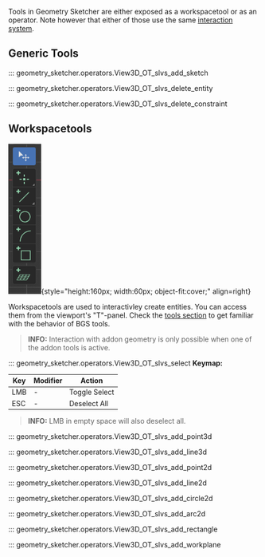 Tools in Geometry Sketcher are either exposed as a workspacetool or as an operator. Note however
that either of those use the same [interaction system](interaction_system.md).

## Generic Tools
::: geometry_sketcher.operators.View3D_OT_slvs_add_sketch

::: geometry_sketcher.operators.View3D_OT_slvs_delete_entity

::: geometry_sketcher.operators.View3D_OT_slvs_delete_constraint


## Workspacetools
![!Workspacetools](images/workspacetools.png){style="height:160px; width:60px; object-fit:cover;" align=right}

Workspacetools are used to interactivley create entities. You can access them from
the viewport's "T"-panel. Check the [tools section](tools.md) to get familiar with
the behavior of BGS tools.

> **INFO:** Interaction with addon geometry is only possible when one of the
addon tools is active.





::: geometry_sketcher.operators.View3D_OT_slvs_select
**Keymap:**

|Key|Modifier|Action|
|---|---|---|
|LMB|-   |Toggle Select|
|ESC|-   |Deselect All|

> **INFO:** LMB in empty space will also deselect all.

::: geometry_sketcher.operators.View3D_OT_slvs_add_point3d

::: geometry_sketcher.operators.View3D_OT_slvs_add_line3d

::: geometry_sketcher.operators.View3D_OT_slvs_add_point2d

::: geometry_sketcher.operators.View3D_OT_slvs_add_line2d

::: geometry_sketcher.operators.View3D_OT_slvs_add_circle2d

::: geometry_sketcher.operators.View3D_OT_slvs_add_arc2d

::: geometry_sketcher.operators.View3D_OT_slvs_add_rectangle

::: geometry_sketcher.operators.View3D_OT_slvs_add_workplane
